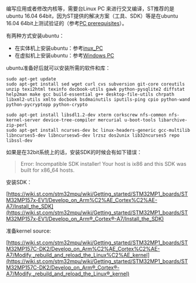 编写应用或者修改内核等，需要台Linux PC 来进行交叉编译，ST推荐的是ubuntu 16.04 64bit，因为ST提供的解决方案（工具、SDK）等是在ubuntu 16.04 64bit上测试验证的（参考[PC prerequisites](https://wiki.st.com/stm32mpu/wiki/PC_prerequisites)）。

有两种方式安装ubuntu：
* 在实体机上安装ubuntu：参考[inux_PC](https://wiki.st.com/stm32mpu/wiki/PC_prerequisites#Linux_PC)
* 在虚拟机上安装ubuntu：参考[Windows PC](https://wiki.st.com/stm32mpu/wiki/PC_prerequisites#Windows_PC)


ubuntu准备好后就可以安装所需的软件和库：
```
sudo apt-get update
sudo apt-get install sed wget curl cvs subversion git-core coreutils unzip texi2html texinfo docbook-utils gawk python-pysqlite2 diffstat help2man make gcc build-essential g++ desktop-file-utils chrpath libxml2-utils xmlto docbook bsdmainutils iputils-ping cpio python-wand python-pycryptopp python-crypto

sudo apt-get install libsdl1.2-dev xterm corkscrew nfs-common nfs-kernel-server device-tree-compiler mercurial u-boot-tools libarchive-zip-perl
sudo apt-get install ncurses-dev bc linux-headers-generic gcc-multilib libncurses5-dev libncursesw5-dev lrzsz dos2unix lib32ncurses5 repo libssl-dev
```




如果是在32bit系统上的话，安装SDK的时候会有如下错误：
> Error: Incompatible SDK installer! Your host is ix86 and this SDK was built for x86_64 hosts.



安装SDK：

[https://wiki.st.com/stm32mpu/wiki/Getting_started/STM32MP1_boards/STM32MP157x-EV1/Develop_on_Arm%C2%AE_Cortex%C2%AE-A7/Install_the_SDK](https://wiki.st.com/stm32mpu/wiki/Getting_started/STM32MP1_boards/STM32MP157x-EV1/Develop_on_Arm®_Cortex®-A7/Install_the_SDK)



准备kernel source:

[https://wiki.st.com/stm32mpu/wiki/Getting_started/STM32MP1_boards/STM32MP157C-DK2/Develop_on_Arm%C2%AE_Cortex%C2%AE-A7/Modify,_rebuild_and_reload_the_Linux%C2%AE_kernel](https://wiki.st.com/stm32mpu/wiki/Getting_started/STM32MP1_boards/STM32MP157C-DK2/Develop_on_Arm®_Cortex®-A7/Modify,_rebuild_and_reload_the_Linux®_kernel)

